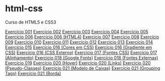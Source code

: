 # html-css
 Curso de HTML5 e CSS3

<a href=" https://arthuraguiar24.github.io/html-css/exercicios/ex001/index.html">Exercício 001</a>
<a href=" https://arthuraguiar24.github.io/html-css/exercicios/ex002/index.html">Exercício 002</a>
<a href=" https://arthuraguiar24.github.io/html-css/exercicios/ex003/index.html">Exercício 003</a>
<a href=" https://arthuraguiar24.github.io/html-css/exercicios/ex004/index.html">Exercício 004</a>
<a href=" https://arthuraguiar24.github.io/html-css/exercicios/ex005/index.html">Exercício 005</a>
<a href=" https://arthuraguiar24.github.io/html-css/exercicios/ex006/html5.html">Exercício 006</a>
<a href=" https://arthuraguiar24.github.io/html-css/exercicios/ex006/html4.html">Exercício 006 (HTML4)</a>
<a href=" https://arthuraguiar24.github.io/html-css/exercicios/ex007/index.html">Exercício 007</a>
<a href=" https://arthuraguiar24.github.io/html-css/exercicios/ex008/index.html">Exercício 008</a>
<a href=" https://arthuraguiar24.github.io/html-css/exercicios/ex009/index.html">Exercício 009</a>
<a href=" https://arthuraguiar24.github.io/html-css/exercicios/ex010/index.html">Exercício 010</a>
<a href=" https://arthuraguiar24.github.io/html-css/exercicios/ex011/index.html">Exercício 011</a>
<a href=" https://arthuraguiar24.github.io/html-css/exercicios/ex012/index.html">Exercício 012</a>
<a href=" https://arthuraguiar24.github.io/html-css/exercicios/ex013/index.html">Exercício 013</a>
<a href=" https://arthuraguiar24.github.io/html-css/exercicios/ex014/index.html">Exercício 014</a>
<a href=" https://arthuraguiar24.github.io/html-css/exercicios/ex015/index.html">Exercício 015</a>
<a href=" https://arthuraguiar24.github.io/html-css/exercicios/ex016/cor01.html">Exercício 016 (Cores em CSS)</a>
<a href=" https://arthuraguiar24.github.io/html-css/exercicios/ex016/cor02.html">Exercício 016 (Gradiente em CSS)</a>
<a href=" https://arthuraguiar24.github.io/html-css/exercicios/ex016/cor03.html">Exercício 016 (CSS Externo)</a>
<a href=" https://arthuraguiar24.github.io/html-css/exercicios/ex017/fonte01.html">Exercício 017 (Fontes CSS)</a>
<a href=" https://arthuraguiar24.github.io/html-css/exercicios/ex017/fonte02.html">Exercício 017 (Alinhamento)</a>
<a href=" https://arthuraguiar24.github.io/html-css/exercicios/ex018/fonte01.html">Exercício 018 (Google Fonts)</a>
<a href=" https://arthuraguiar24.github.io/html-css/exercicios/ex018/fonte02.html">Exercício 018 (Fontes Externas)</a>
<a href=" https://arthuraguiar24.github.io/html-css/exercicios/ex019/seletor01.html">Exercício 019</a>
<a href=" https://arthuraguiar24.github.io/html-css/exercicios/ex020/hover.html">Exercício 020 (Hover)</a>
<a href=" https://arthuraguiar24.github.io/html-css/exercicios/ex020/links.html">Exercício 020 (Links)</a>
<a href=" https://arthuraguiar24.github.io/html-css/exercicios/ex020/pseudoclasse.html">Exercício 020 (Pseudo-Classes)</a>
<a href=" https://arthuraguiar24.github.io/html-css/exercicios/ex021/caixa01.html">Exercício 021 (Modelo de Caixas)</a>
<a href=" https://arthuraguiar24.github.io/html-css/exercicios/ex021/caixa02.html">Exercício 021 (Grouping Tags)</a>
<a href=" https://arthuraguiar24.github.io/html-css/exercicios/ex021/caixa03.html">Exercício 021 (Borda)</a>